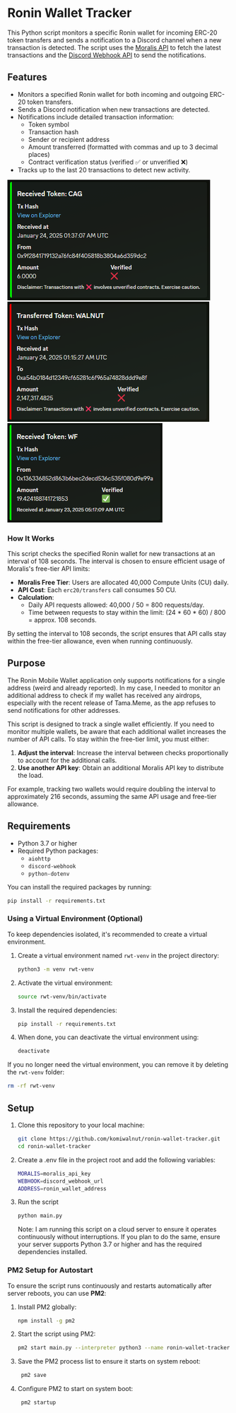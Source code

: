 # Ronin Wallet Tracker

This Python script monitors a specific Ronin wallet for incoming ERC-20 token transfers and sends a notification to a Discord channel when a new transaction is detected. The script uses the [Moralis API](https://moralis.io/) to fetch the latest transactions and the [Discord Webhook API](https://discord.com/developers/docs/resources/webhook) to send the notifications.

## Features

- Monitors a specified Ronin wallet for both incoming and outgoing ERC-20 token transfers.
- Sends a Discord notification when new transactions are detected.
- Notifications include detailed transaction information:
  - Token symbol
  - Transaction hash
  - Sender or recipient address
  - Amount transferred (formatted with commas and up to 3 decimal places)
  - Contract verification status (verified ✅ or unverified ❌)
- Tracks up to the last 20 transactions to detect new activity.

<img src="images/sample.png" alt="Received Token"/>
<img src="images/sample2.png" alt="Transferred Token"/>
<img src="images/sample3.png" alt="Old Version of Received Token"/>


### How It Works

This script checks the specified Ronin wallet for new transactions at an interval of 108 seconds. The interval is chosen to ensure efficient usage of Moralis's free-tier API limits:

- **Moralis Free Tier**: Users are allocated 40,000 Compute Units (CU) daily.
- **API Cost**: Each `erc20/transfers` call consumes 50 CU.
- **Calculation**:  
  - Daily API requests allowed: 40,000 / 50 = 800 requests/day.
  - Time between requests to stay within the limit: (24 * 60 * 60) / 800 = approx. 108 seconds.

By setting the interval to 108 seconds, the script ensures that API calls stay within the free-tier allowance, even when running continuously.

## Purpose

The Ronin Mobile Wallet application only supports notifications for a single address (weird and already reported). In my case, I needed to monitor an additional address to check if my wallet has received any airdrops, especially with the recent release of Tama.Meme, as the app refuses to send notifications for other addresses.

This script is designed to track a single wallet efficiently. If you need to monitor multiple wallets, be aware that each additional wallet increases the number of API calls. To stay within the free-tier limit, you must either:

1. **Adjust the interval**: Increase the interval between checks proportionally to account for the additional calls.
2. **Use another API key**: Obtain an additional Moralis API key to distribute the load.

For example, tracking two wallets would require doubling the interval to approximately 216 seconds, assuming the same API usage and free-tier allowance.

## Requirements

- Python 3.7 or higher
- Required Python packages:
  - `aiohttp`
  - `discord-webhook`
  - `python-dotenv`

You can install the required packages by running:

```bash
pip install -r requirements.txt
```

### Using a Virtual Environment (Optional)

To keep dependencies isolated, it's recommended to create a virtual environment.

1. Create a virtual environment named `rwt-venv` in the project directory:

    ```bash
    python3 -m venv rwt-venv
    ```

2. Activate the virtual environment:

    ```bash
    source rwt-venv/bin/activate
    ```

3. Install the required dependencies:

    ```bash
    pip install -r requirements.txt
    ```

4. When done, you can deactivate the virtual environment using:

    ```bash
    deactivate
    ```

If you no longer need the virtual environment, you can remove it by deleting the `rwt-venv` folder:

```bash
rm -rf rwt-venv
```

## Setup

1. Clone this repository to your local machine:

   ```bash
   git clone https://github.com/komiwalnut/ronin-wallet-tracker.git
   cd ronin-wallet-tracker
   ```

2. Create a .env file in the project root and add the following variables:

    ```bash
    MORALIS=moralis_api_key
    WEBHOOK=discord_webhook_url
    ADDRESS=ronin_wallet_address
    ```

3. Run the script

    ```bash
    python main.py
    ```
    Note: I am running this script on a cloud server to ensure it operates continuously without interruptions. If you plan to do the same, ensure your server supports Python 3.7 or higher and has the required dependencies installed.

### PM2 Setup for Autostart

To ensure the script runs continuously and restarts automatically after server reboots, you can use **PM2**:

1. Install PM2 globally:

   ```bash
   npm install -g pm2
   ```

2. Start the script using PM2:
    
    ```bash
    pm2 start main.py --interpreter python3 --name ronin-wallet-tracker
    ```

3. Save the PM2 process list to ensure it starts on system reboot:

   ```bash
    pm2 save
   ```

4. Configure PM2 to start on system boot:

   ```bash
    pm2 startup
   ```
